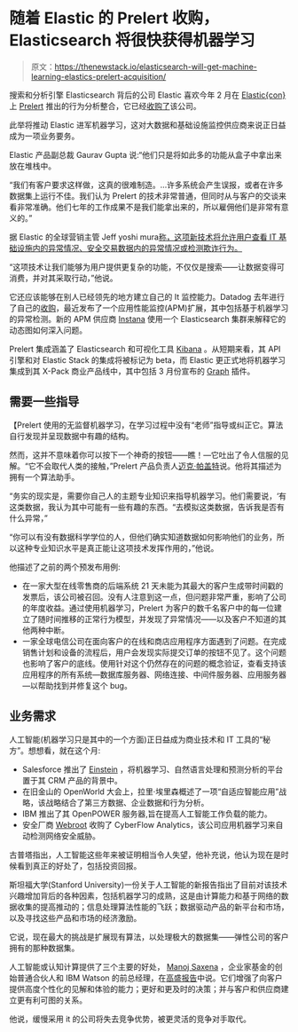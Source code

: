 # 随着 Elastic 的 Prelert 收购，Elasticsearch 将很快获得机器学习

> 原文：<https://thenewstack.io/elasticsearch-will-get-machine-learning-elastics-prelert-acquisition/>

搜索和分析引擎 Elasticsearch 背后的公司 Elastic 喜欢今年 2 月在 [Elastic{con}](https://www.elastic.co/elasticon) 上 [Prelert](http://info.prelert.com/products/behavioral-analytics-for-the-elastic-stack) 推出的行为分析整合，它已经[收购了](https://www.elastic.co/blog/welcome-prelert-to-the-elastic-team)该公司。

此举将推动 Elastic 进军机器学习，这对大数据和基础设施监控供应商来说正日益成为一项业务要务。

Elastic 产品副总裁 Gaurav Gupta 说:“他们只是将如此多的功能从盒子中拿出来放在堆栈中。

“我们有客户要求这样做，这真的很难制造。…许多系统会产生误报，或者在许多数据集上运行不佳。我们认为 Prelert 的技术非常普通，但同时从与客户的交谈来看非常准确。他们七年的工作成果不是我们能拿出来的，所以雇佣他们是非常有意义的。”

据 Elastic 的全球营销主管 Jeff yoshi mura[称，这项新技术将允许用户查看 IT 基础设施内的异常情况、安全交易数据内的异常情况或检测欺诈行为。](https://www.linkedin.com/in/jeff-yoshimura-4055)

“这项技术让我们能够为用户提供更复杂的功能，不仅仅是搜索——让数据变得可消费，并对其采取行动，”他说。

它还应该能够在别人已经领先的地方建立自己的 It 监控能力。Datadog 去年进行了自己的[收购](https://thenewstack.io/datadog-adds-big-data-analytics-mortar-data-buyout/)，最近发布了一个应用性能监控(APM)扩展，其中包括基于机器学习的异常检测。新的 APM 供应商 [Instana](https://www.instana.com/blog/monitoring-microservice-applications-introducing-dynamic-graph/) 使用一个 Elasticsearch 集群来解释它的动态图如何深入问题。

Prelert 集成涵盖了 Elasticsearch 和可视化工具 [Kibana](https://www.elastic.co/products/kibana) 。从短期来看，其 API 引擎和对 Elastic Stack 的集成将被标记为 beta，而 Elastic 更正式地将机器学习集成到其 X-Pack 商业产品线中，其中包括 3 月份宣布的 [Graph](https://thenewstack.io/elasticsearch-expands-relationship-modeling-new-graph-plug/) 插件。

## **需要一些指导**

【Prelert 使用的无监督机器学习，在学习过程中没有“老师”指导或纠正它。算法自行发现并呈现数据中有趣的结构。

然而，这并不意味着你可以按下一个神奇的按钮——瞧！—它吐出了令人信服的见解。“它不会取代人类的接触，”Prelert 产品负责人[迈克·帕盖特](https://www.linkedin.com/in/mikepaquette1)说。他将其描述为拥有一个算法助手。

“务实的现实是，需要你自己人的主题专业知识来指导机器学习。他们需要说，‘有这类数据，我认为其中可能有一些有趣的东西。“去模拟这类数据，告诉我是否有什么异常，”

“你可以有没有数据科学学位的人，但他们确实知道数据如何影响他们的业务，所以这种专业知识水平是真正能让这项技术发挥作用的，”他说。

他描述了之前的两个预发布用例:

*   在一家大型在线零售商的后端系统 21 天未能为其最大的客户生成带时间戳的发票后，该公司被召回。没有人注意到这一点，但问题非常严重，影响了公司的年度收益。通过使用机器学习，Prelert 为客户的数千名客户中的每一位建立了随时间推移的正常行为模型，并发现了异常情况——以及客户不知道的其他两种中断。
*   一家全球电信公司在面向客户的在线和商店应用程序方面遇到了问题。在完成销售计划和设备的流程后，用户会发现实际提交订单的按钮不见了。这个问题也影响了客户的底线。使用针对这个仍然存在的问题的概念验证，查看支持该应用程序的所有系统—数据库服务器、网络连接、中间件服务器、应用服务器—以帮助找到并修复这个 bug。

## **业务需求**

人工智能(机器学习只是其中的一个方面)正日益成为商业技术和 IT 工具的“秘方”。想想看，就在这个月:

*   Salesforce 推出了 [Einstein](https://www.salesforce.com/blog/2016/09/introducing-salesforce-einstein.html) ，将机器学习、自然语言处理和预测分析的平台置于其 CRM 产品的背景中。
*   在旧金山的 OpenWorld 大会上，拉里·埃里森概述了一项“自适应智能应用”战略，该战略结合了第三方数据、企业数据和行为分析。
*   IBM 推出了其 OpenPOWER 服务器,旨在提高人工智能工作负载的能力。
*   安全厂商 [Webroot](https://www.webroot.com) 收购了 CyberFlow Analytics，该公司应用机器学习来自动检测网络安全威胁。

古普塔指出，人工智能这些年来被证明相当令人失望，他补充说，他认为现在是时候看到真正的好处了，包括投资回报。

斯坦福大学(Stanford University)一份关于人工智能的新报告指出了目前对该技术兴趣增加背后的各种因素，包括机器学习的成熟，这是由计算能力和基于网络的数据收集的提高推动的；信息处理算法性能的飞跃；数据驱动产品的新平台和市场，以及寻找这些产品和市场的经济激励。

它说，现在最大的挑战是扩展现有算法，以处理极大的数据集——弹性公司的客户拥有的那种数据集。

人工智能或认知计算提供了三个主要的好处， [Manoj Saxena](https://twitter.com/manojsaxena) ，企业家基金的创始普通合伙人和 IBM Watson 的前总经理，在[高盛报告](http://live-cognitive-scale.pantheonsite.io/wp-content/uploads/2015/03/FT-Artificial-Intelligence.pdf)中说。它们增强了向客户提供高度个性化的见解和体验的能力；更好和更及时的决策；并与客户和供应商建立更有利可图的关系。

他说，缓慢采用 it 的公司将失去竞争优势，被更灵活的竞争对手取代。

<svg xmlns:xlink="http://www.w3.org/1999/xlink" viewBox="0 0 68 31" version="1.1"><title>Group</title> <desc>Created with Sketch.</desc></svg>